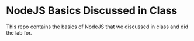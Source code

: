 # NodeJS Basics Discussed in Class
This repo contains the basics of NodeJS that we discussed in class and did the lab for.